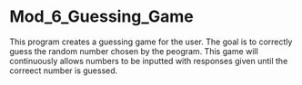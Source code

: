 # Mod_6_Guessing_Game
This program creates a guessing game for the user. The goal is to correctly guess the random number chosen by the peogram. This game will continuously allows numbers to be inputted with responses given until the correect number is guessed.
